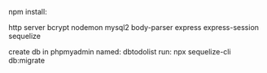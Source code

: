 npm install:

http server 
bcrypt 
nodemon 
mysql2 
body-parser 
express 
express-session 
sequelize

create db in phpmyadmin named: dbtodolist 
run: npx sequelize-cli db:migrate
